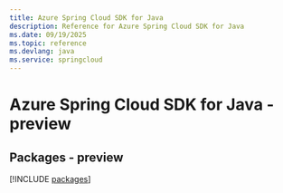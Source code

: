 ```yaml
---
title: Azure Spring Cloud SDK for Java
description: Reference for Azure Spring Cloud SDK for Java
ms.date: 09/19/2025
ms.topic: reference
ms.devlang: java
ms.service: springcloud
---
```

# Azure Spring Cloud SDK for Java - preview
## Packages - preview
[!INCLUDE [packages](spring-cloud-index.md)]